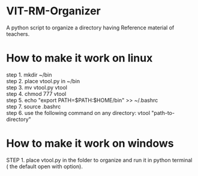 # VIT-RM-Organizer
A python script to organize a directory having Reference material of teachers.

# How to make it work on linux
step 1. mkdir ~/bin <br>
step 2. place vtool.py in ~/bin<br>
step 3. mv vtool.py vtool<br>
step 4. chmod 777 vtool<br>
step 5. echo "export PATH=\$PATH:\$HOME/bin" >> ~/.bashrc<br>
step 7. source .bashrc <br>
step 6. use the following command on any directory:  vtool "path-to-directory" <br>

# How to make it work on windows
STEP 1. place vtool.py in the folder to organize and run it in python terminal ( the default open with option).<br>
